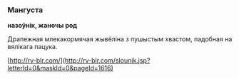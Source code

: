 ### Мангуста
**назоўнік, жаночы род**

Драпежная млекакормячая жывёліна з пушыстым хвастом, падобная на вялікага пацука.

<a rel="author">[http://rv-blr.com/](http://rv-blr.com/slounik.jsp?letterId=0&maskId=0&pageId=1616)</a>
